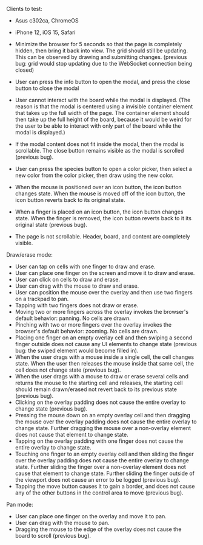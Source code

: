 Clients to test:
- Asus c302ca, ChromeOS
- iPhone 12, iOS 15, Safari

- Minimize the browser for 5 seconds so that the page is completely hidden, then bring it back into view. The grid should still be updating. This can be observed by drawing and submitting changes. (previous bug: grid would stop updating due to the WebSocket connection being closed)
- User can press the info button to open the modal, and press the close button to close the modal
- User cannot interact with the board while the modal is displayed. (The reason is that the modal is centered using a invisible container element that takes up the full width of the page. The container element should then take up the full height of the board, because it would be weird for the user to be able to interact with only part of the board while the modal is displayed.)
- If the modal content does not fit inside the modal, then the modal is scrollable. The close button remains visible as the modal is scrolled (previous bug).
- User can press the species button to open a color picker, then select a new color from the color picker, then draw using the new color.
- When the mouse is positioned over an icon button, the icon button changes state. When the mouse is moved off of the icon button, the icon button reverts back to its original state.
- When a finger is placed on an icon button, the icon button changes state. When the finger is removed, the icon button reverts back to it its original state (previous bug).
- The page is not scrollable. Header, board, and content are completely visible.

Draw/erase mode:
- User can tap on cells with one finger to draw and erase.
- User can place one finger on the screen and move it to draw and erase.
- User can click on cells to draw and erase.
- User can drag with the mouse to draw and erase.
- User can position the mouse over the overlay and then use two fingers on a trackpad to pan.
- Tapping with two fingers does not draw or erase.
- Moving two or more fingers across the overlay invokes the browser's default behavior: panning. No cells are drawn.
- Pinching with two or more fingers over the overlay invokes the browser's default behavior: zooming. No cells are drawn.
- Placing one finger on an empty overlay cell and then swiping a second finger outside does not cause any UI elements to change state (previous bug: the swiped element would become filled in).
- When the user drags with a mouse inside a single cell, the cell changes state. When the user then releases the mouse inside that same cell, the cell does not change state (previous bug).
- When the user drags with a mouse to draw or erase several cells and returns the mouse to the starting cell and releases, the starting cell should remain drawn/erased not revert back to its previous state (previous bug).
- Clicking on the overlay padding does not cause the entire overlay to change state (previous bug).
- Pressing the mouse down on an empty overlay cell and then dragging the mouse over the overlay padding does not cause the entire overlay to change state. Further dragging the mouse over a non-overlay element does not cause that element to change state.
- Tapping on the overlay padding with one finger does not cause the entire overlay to change state.
- Touching one finger to an empty overlay cell and then sliding the finger over the overlay padding does not cause the entire overlay to change state. Further sliding the finger over a non-overlay element does not cause that element to change state. Further sliding the finger outside of the viewport does not cause an error to be logged (previous bug).
- Tapping the move button causes it to gain a border, and does not cause any of the other buttons in the control area to move (previous bug).

Pan mode:
- User can place one finger on the overlay and move it to pan.
- User can drag with the mouse to pan.
- Dragging the mouse to the edge of the overlay does not cause the board to scroll (previous bug).
